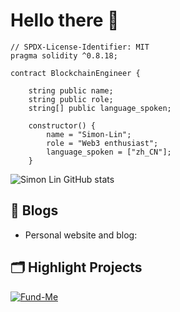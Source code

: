 # Hello there 👋

```
// SPDX-License-Identifier: MIT
pragma solidity ^0.8.18;

contract BlockchainEngineer {

    string public name;
    string public role;
    string[] public language_spoken;

    constructor() {
        name = "Simon-Lin";
        role = "Web3 enthusiast";
        language_spoken = ["zh_CN"];
    }
```

![Simon Lin GitHub stats](https://github-readme-stats.vercel.app/api?username=xyzsimon34)

## 📝 Blogs

- Personal website and blog: 



## 🗂️ Highlight Projects


<a href="https://github.com/xyzsimon34/Fund-Me">
  <img align="center" src="https://github-readme-stats.vercel.app/api/pin/?username=xyzsimon34&repo=Fund-Me&show_icons=true&line_height=27&title_color=6aa6f8&text_color=8a919a&icon_color=6aa6f8&bg_color=22272e" alt="Fund-Me" />
</a>

